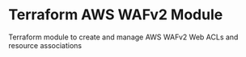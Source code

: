 # Terraform AWS WAFv2 Module

Terraform module to create and manage AWS WAFv2 Web ACLs and resource associations

<!-- BEGIN_TF_DOCS -->
<!-- END_TF_DOCS -->
